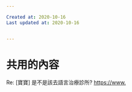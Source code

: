 ```yaml
---

Created at: 2020-10-16
Last updated at: 2020-10-16


---
```


# 共用的內容


Re: \[寶寶\] 是不是該去語言治療診所?
<https://>[www.](http://www.ptt.cc/bbs/BabyMother/M.1601133041.A.31C.html)

